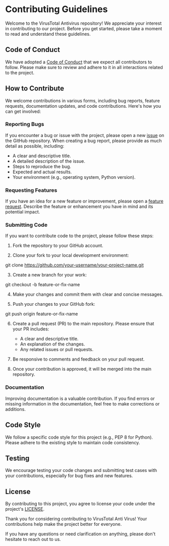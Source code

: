 ﻿
# Contributing Guidelines

Welcome to the VirusTotal Antivirus repository! We appreciate your interest in contributing to our project. Before you get started, please take a moment to read and understand these guidelines.

## Code of Conduct

We have adopted a [Code of Conduct](https://github.com/JaggedGem/virus-total-antivirus/blob/main/CODE_OF_CONDUCT.md) that we expect all contributors to follow. Please make sure to review and adhere to it in all interactions related to the project.

## How to Contribute

We welcome contributions in various forms, including bug reports, feature requests, documentation updates, and code contributions. Here's how you can get involved:

### Reporting Bugs

If you encounter a bug or issue with the project, please open a new [issue](https://github.com/JaggedGem/virus-total-antivirus/issues) on the GitHub repository. When creating a bug report, please provide as much detail as possible, including:

-   A clear and descriptive title.
-   A detailed description of the issue.
-   Steps to reproduce the bug.
-   Expected and actual results.
-   Your environment (e.g., operating system, Python version).

### Requesting Features

If you have an idea for a new feature or improvement, please open a [feature request](https://github.com/JaggedGem/virus-total-antivirus/issues). Describe the feature or enhancement you have in mind and its potential impact.

### Submitting Code

If you want to contribute code to the project, please follow these steps:

1.  Fork the repository to your GitHub account.
    
2.  Clone your fork to your local development environment:
    
git clone https://github.com/your-username/your-project-name.git
    
3.  Create a new branch for your work:
    
git checkout -b feature-or-fix-name
    
4.  Make your changes and commit them with clear and concise messages.
    
5.  Push your changes to your GitHub fork:
    
git push origin feature-or-fix-name
    
6.  Create a pull request (PR) to the main repository. Please ensure that your PR includes:
    
    -   A clear and descriptive title.
    -   An explanation of the changes.
    -   Any related issues or pull requests.
7.  Be responsive to comments and feedback on your pull request.
    
8.  Once your contribution is approved, it will be merged into the main repository.
    

### Documentation

Improving documentation is a valuable contribution. If you find errors or missing information in the documentation, feel free to make corrections or additions.

## Code Style

We follow a specific code style for this project (e.g., PEP 8 for Python). Please adhere to the existing style to maintain code consistency.

## Testing

We encourage testing your code changes and submitting test cases with your contributions, especially for bug fixes and new features.

## License

By contributing to this project, you agree to license your code under the project's [LICENSE](https://github.com/JaggedGem/virus-total-antivirus/blob/main/LICENSE).

Thank you for considering contributing to VirusTotal Anti Virus! Your contributions help make the project better for everyone.

If you have any questions or need clarification on anything, please don't hesitate to reach out to us.
